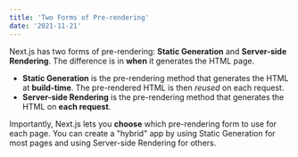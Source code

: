 ```yaml
---
title: 'Two Forms of Pre-rendering'
date: '2021-11-21'
---
```


Next.js has two forms of pre-rendering: **Static Generation** and **Server-side Rendering**. The difference is in **when** it generates the HTML page.

- **Static Generation** is the pre-rendering method that generates the HTML at **build-time**. The pre-rendered HTML is then _reused_ on each request.
- **Server-side Rendering** is the pre-rendering method that generates the HTML on **each request**.

Importantly, Next.js lets you **choose** which pre-rendering form to use for each page. You can create a "hybrid" app by using Static Generation for most pages and using Server-side Rendering for others.
